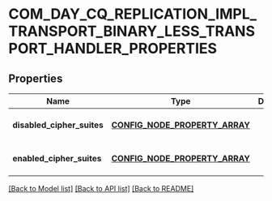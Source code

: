 # COM_DAY_CQ_REPLICATION_IMPL_TRANSPORT_BINARY_LESS_TRANSPORT_HANDLER_PROPERTIES

## Properties
Name | Type | Description | Notes
------------ | ------------- | ------------- | -------------
**disabled_cipher_suites** | [**CONFIG_NODE_PROPERTY_ARRAY**](configNodePropertyArray.md) |  | [optional] [default to null]
**enabled_cipher_suites** | [**CONFIG_NODE_PROPERTY_ARRAY**](configNodePropertyArray.md) |  | [optional] [default to null]

[[Back to Model list]](../README.md#documentation-for-models) [[Back to API list]](../README.md#documentation-for-api-endpoints) [[Back to README]](../README.md)


